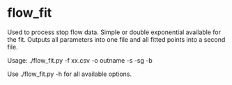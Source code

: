 # flow_fit

Used to process stop flow data. Simple or double exponential available for the fit. Outputs all parameters into one file and all fitted points into a second file.

Usage:
./flow_fit.py -f xx.csv -o outname -s -sg -b

Use ./flow_fit.py -h for all available options.
